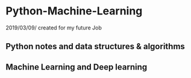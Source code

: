 # Python-Machine-Learning
2019/03/09/ created for my future Job

## Python notes and data structures & algorithms
## Machine Learning and Deep learning
